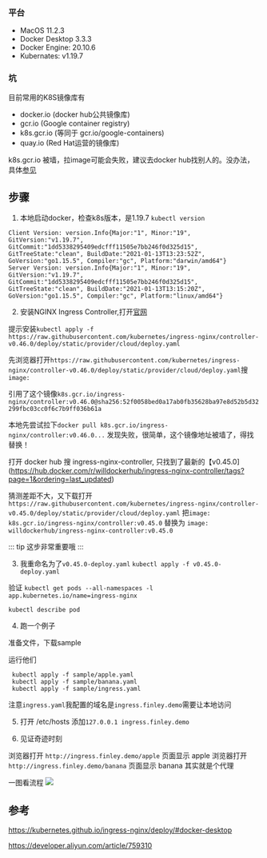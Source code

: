 ### 平台
* MacOS 11.2.3
* Docker Desktop 3.3.3
* Docker Engine: 20.10.6
* Kubernates: v1.19.7

### 坑

目前常用的K8S镜像库有

* docker.io (docker hub公共镜像库)
* gcr.io (Google container registry)
* k8s.gcr.io (等同于 gcr.io/google-containers)
* quay.io (Red Hat运营的镜像库)

k8s.gcr.io 被墙，拉image可能会失败，建议去docker hub找别人的。没办法，具体[参见](https://developer.aliyun.com/article/759310)

## 步骤

1. 本地启动docker，检查k8s版本，是1.19.7
`kubectl version`
```
Client Version: version.Info{Major:"1", Minor:"19", GitVersion:"v1.19.7", GitCommit:"1dd5338295409edcfff11505e7bb246f0d325d15", GitTreeState:"clean", BuildDate:"2021-01-13T13:23:52Z", GoVersion:"go1.15.5", Compiler:"gc", Platform:"darwin/amd64"}
Server Version: version.Info{Major:"1", Minor:"19", GitVersion:"v1.19.7", GitCommit:"1dd5338295409edcfff11505e7bb246f0d325d15", GitTreeState:"clean", BuildDate:"2021-01-13T13:15:20Z", GoVersion:"go1.15.5", Compiler:"gc", Platform:"linux/amd64"}
```
2. 安装NGINX Ingress Controller,打开[官网](https://kubernetes.github.io/ingress-nginx/deploy/#docker-desktop)

提示安装`kubectl apply -f https://raw.githubusercontent.com/kubernetes/ingress-nginx/controller-v0.46.0/deploy/static/provider/cloud/deploy.yaml`

先浏览器打开`https://raw.githubusercontent.com/kubernetes/ingress-nginx/controller-v0.46.0/deploy/static/provider/cloud/deploy.yaml`搜`image:`

引用了这个镜像`k8s.gcr.io/ingress-nginx/controller:v0.46.0@sha256:52f0058bed0a17ab0fb35628ba97e8d52b5d32299fbc03cc0f6c7b9ff036b61a`

本地先尝试拉下`docker pull k8s.gcr.io/ingress-nginx/controller:v0.46.0...` 发现失败，很简单，这个镜像地址被墙了，得找替换！

打开 docker hub 搜 ingress-nginx-controller, 只找到了最新的【v0.45.0](https://hub.docker.com/r/willdockerhub/ingress-nginx-controller/tags?page=1&ordering=last_updated)

猜测差距不大，又下载打开`https://raw.githubusercontent.com/kubernetes/ingress-nginx/controller-v0.45.0/deploy/static/provider/cloud/deploy.yaml`
把`image: k8s.gcr.io/ingress-nginx/controller:v0.45.0` 替换为 `image: willdockerhub/ingress-nginx-controller:v0.45.0`

::: tip
这步非常重要哦
:::

3. 我重命名为了`v0.45.0-deploy.yaml`
`kubectl apply -f v0.45.0-deploy.yaml`

验证
`kubectl get pods --all-namespaces -l app.kubernetes.io/name=ingress-nginx`

`kubectl describe pod`

4. 跑一个例子

准备文件，下载sample

运行他们
```
 kubectl apply -f sample/apple.yaml 
 kubectl apply -f sample/banana.yaml 
 kubectl apply -f sample/ingress.yaml 
```

注意`ingress.yaml`我配置的域名是`ingress.finley.demo`需要让本地访问

5. 打开 /etc/hosts
添加`127.0.0.1 ingress.finley.demo`


6. 见证奇迹时刻

浏览器打开 `http://ingress.finley.demo/apple` 页面显示 apple
浏览器打开 `http://ingress.finley.demo/banana` 页面显示 banana
其实就是个代理


一图看流程
![](https://gitee.com/Finley/upic/raw/master/picGo/20210603144746.png)


## 参考

https://kubernetes.github.io/ingress-nginx/deploy/#docker-desktop

https://developer.aliyun.com/article/759310
